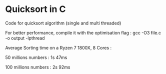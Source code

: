 # Quicksort in C
Code for quicksort algorithm (single and multi threaded)

For better performance, compile it with the optimisation flag :
gcc -O3 file.c -o output -lpthread

Average Sorting time on a Ryzen 7 1800X, 8 Cores :

50 millions numbers   : 1s 47ms

100 millions numbers  : 2s 92ms
